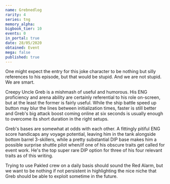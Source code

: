 ```yaml
---
name: Grebnedlog
rarity: 4
series: tng
memory_alpha:
bigbook_tier: 10
events: 0
in_portal: true
date: 28/05/2020
obtained: Event
mega: false
published: true
---
```


One might expect the entry for this joke character to be nothing but silly references to his episode, but that would be stupid. And we are not stupid. We are smart.

Creepy Uncle Greb is a mishmash of useful and humorous. His ENG proficiency and arena ability are certainly referential to his role on-screen, but at the least the former is fairly useful. While the ship battle speed up button may blur the lines between initialization times, faster is still better and Greb's big attack boost coming online at six seconds is usually enough to overcome its short duration in the right setups.

Greb's bases are somewhat at odds with each other. A fittingly pitiful ENG score handicaps any voyage potential, leaving him in the tank alongside bottom barrel 3-skillers, while a pretty substantial DIP base makes him a possible surprise shuttle pilot when/if one of his obscure traits get called for event work. He's the top super rare DIP option for three of his four relevant traits as of this writing.

Trying to use Pakled crew on a daily basis should sound the Red Alarm, but we want to be nothing if not persistent in highlighting the nice niche that Greb should be able to exploit sometime in the future.
